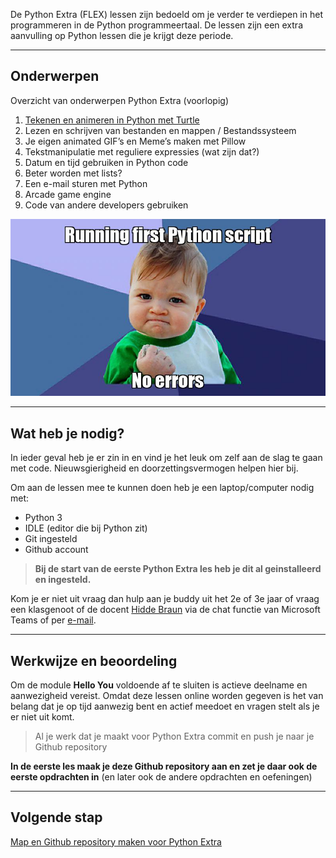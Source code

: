 De Python Extra (FLEX) lessen zijn bedoeld om je verder te verdiepen in het programmeren in de Python programmeertaal. De lessen zijn een extra aanvulling op Python lessen die je krijgt deze periode.

---

## Onderwerpen

Overzicht van onderwerpen Python Extra (voorlopig)

1. [Tekenen en animeren in Python met Turtle](01-turtle-graphics/index.md)
2. Lezen en schrijven van bestanden en mappen / Bestandssysteem
3. Je eigen animated GIF’s en Meme’s maken met Pillow
4. Tekstmanipulatie met reguliere expressies (wat zijn dat?)
5. Datum en tijd gebruiken in Python code
6. Beter worden met lists?
7. Een e-mail sturen met Python
8. Arcade game engine
9. Code van andere developers gebruiken

![](meme.jpg)

---

## Wat heb je nodig?

In ieder geval heb je er zin in en vind je het leuk om zelf aan de slag te gaan met code. Nieuwsgierigheid en doorzettingsvermogen helpen hier bij.

Om aan de lessen mee te kunnen doen heb je een laptop/computer nodig met:

- Python 3
- IDLE (editor die bij Python zit)
- Git ingesteld 
- Github account

> **Bij de start van de eerste Python Extra les heb je dit al geinstalleerd en ingesteld.** 

Kom je er niet uit vraag dan hulp aan je buddy uit het 2e of 3e jaar of vraag een klasgenoot of de docent [Hidde Braun](sip:h.braun@ma-web.nl) via de chat functie van Microsoft Teams of per [e-mail](mailto:h.braun@ma-web.nl).

---

## Werkwijze en beoordeling

Om de module **Hello You** voldoende af te sluiten is actieve deelname en aanwezigheid vereist. Omdat deze lessen online worden gegeven is het van belang dat je op tijd aanwezig bent en actief meedoet en vragen stelt als je er niet uit komt.

> Al je werk dat je maakt voor Python Extra commit en push je naar je Github repository

**In de eerste les maak je deze Github repository aan en zet je daar ook de eerste opdrachten in** (en later ook de andere opdrachten en oefeningen)

---

## Volgende stap

[Map en Github repository maken voor Python Extra](00-setup/index.md)
